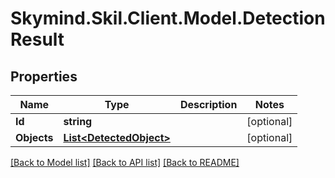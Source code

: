 
# Skymind.Skil.Client.Model.DetectionResult

## Properties

Name | Type | Description | Notes
------------ | ------------- | ------------- | -------------
**Id** | **string** |  | [optional] 
**Objects** | [**List&lt;DetectedObject&gt;**](DetectedObject.md) |  | [optional] 

[[Back to Model list]](../README.md#documentation-for-models)
[[Back to API list]](../README.md#documentation-for-api-endpoints)
[[Back to README]](../README.md)

